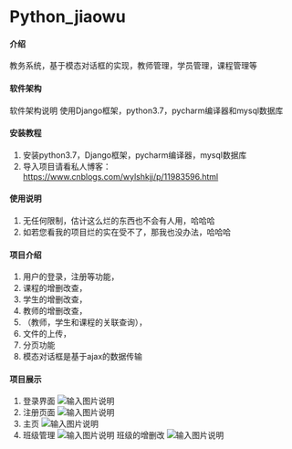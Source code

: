 # Python_jiaowu

#### 介绍
教务系统，基于模态对话框的实现，教师管理，学员管理，课程管理等

#### 软件架构
软件架构说明
使用Django框架，python3.7，pycharm编译器和mysql数据库

#### 安装教程

1.  安装python3.7，Django框架，pycharm编译器，mysql数据库
2.  导入项目请看私人博客：https://www.cnblogs.com/wylshkjj/p/11983596.html

#### 使用说明

1.  无任何限制，估计这么烂的东西也不会有人用，哈哈哈
2.  如若您看我的项目烂的实在受不了，那我也没办法，哈哈哈

#### 项目介绍
1.  用户的登录，注册等功能，
2.  课程的增删改查， 
3.  学生的增删改查，
4.  教师的增删改查，
5. （教师，学生和课程的关联查询），
6.  文件的上传，
7.  分页功能
8.  模态对话框是基于ajax的数据传输

#### 项目展示
1.  登录界面
![输入图片说明](https://images.gitee.com/uploads/images/2020/0302/200935_525174e8_2221473.jpeg "效果图7.JPG")
2.  注册页面
![输入图片说明](https://images.gitee.com/uploads/images/2020/0302/201019_1bbdd2f8_2221473.jpeg "效果图6.JPG")
3.  主页
![输入图片说明](https://images.gitee.com/uploads/images/2020/0302/201051_7ff52df2_2221473.jpeg "效果图5.JPG")
4.  班级管理
![输入图片说明](https://images.gitee.com/uploads/images/2020/0302/201232_0b866893_2221473.jpeg "效果图8.JPG")
    班级的增删改
![输入图片说明](https://images.gitee.com/uploads/images/2020/0302/201329_ceb57c29_2221473.jpeg "效果图9.JPG")